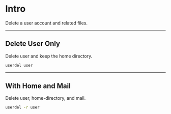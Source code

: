 # Intro

Delete a user account and related files.

---

## Delete User Only

Delete user and keep the home directory.

```bash
userdel user
```

---

## With Home and Mail

Delete user, home-directory, and mail.

```bash
userdel -r user
```
